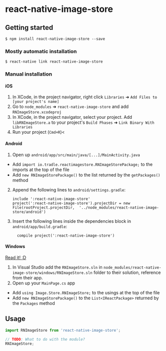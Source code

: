 
# react-native-image-store

## Getting started

`$ npm install react-native-image-store --save`

### Mostly automatic installation

`$ react-native link react-native-image-store`

### Manual installation


#### iOS

1. In XCode, in the project navigator, right click `Libraries` ➜ `Add Files to [your project's name]`
2. Go to `node_modules` ➜ `react-native-image-store` and add `RNImageStore.xcodeproj`
3. In XCode, in the project navigator, select your project. Add `libRNImageStore.a` to your project's `Build Phases` ➜ `Link Binary With Libraries`
4. Run your project (`Cmd+R`)<

#### Android

1. Open up `android/app/src/main/java/[...]/MainActivity.java`
  - Add `import io.tradle.reactimagestore.RNImageStorePackage;` to the imports at the top of the file
  - Add `new RNImageStorePackage()` to the list returned by the `getPackages()` method
2. Append the following lines to `android/settings.gradle`:
  	```
  	include ':react-native-image-store'
  	project(':react-native-image-store').projectDir = new File(rootProject.projectDir, 	'../node_modules/react-native-image-store/android')
  	```
3. Insert the following lines inside the dependencies block in `android/app/build.gradle`:
  	```
      compile project(':react-native-image-store')
  	```

#### Windows
[Read it! :D](https://github.com/ReactWindows/react-native)

1. In Visual Studio add the `RNImageStore.sln` in `node_modules/react-native-image-store/windows/RNImageStore.sln` folder to their solution, reference from their app.
2. Open up your `MainPage.cs` app
  - Add `using Image.Store.RNImageStore;` to the usings at the top of the file
  - Add `new RNImageStorePackage()` to the `List<IReactPackage>` returned by the `Packages` method


## Usage
```javascript
import RNImageStore from 'react-native-image-store';

// TODO: What to do with the module?
RNImageStore;
```
  
